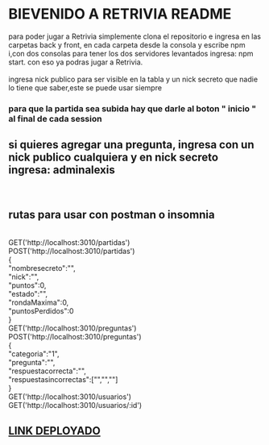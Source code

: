 <h1>BIEVENIDO A RETRIVIA README</h1>

para poder jugar a Retrivia simplemente clona el repositorio e ingresa en las carpetas back y front, en cada carpeta desde la consola y escribe npm i,con dos consolas para tener los dos servidores levantados ingresa: npm start.
con eso ya podras jugar a Retrivia.<br />
<br />
ingresa nick publico para ser visible en la tabla y un nick secreto que nadie lo tiene que saber,este se puede usar siempre<br />
<h3>para que la partida sea subida hay que darle al boton " inicio " al final de cada session</h3>
<h2>si quieres agregar una pregunta, ingresa con un nick publico cualquiera y en nick secreto ingresa: adminalexis</h2><br />
<h2>rutas para usar con postman o insomnia</h2><br />
GET('http://localhost:3010/partidas')<br />
POST('http://localhost:3010/partidas')<br />
{<br />
        "nombresecreto":"",<br />
        "nick":"",<br />
        "puntos":0,<br />
        "estado":"",<br />
        "rondaMaxima":0,<br />
        "puntosPerdidos":0<br />
}<br />
GET('http://localhost:3010/preguntas')<br />
POST('http://localhost:3010/preguntas')<br />
{<br />
  "categoria":"1",<br />
	"pregunta":"",<br />
	"respuestacorrecta":"",<br />
	"respuestasincorrectas":["","",""]<br />
}<br />
GET('http://localhost:3010/usuarios')<br />
GET('http://localhost:3010/usuarios/:id')<br />
 <h2><a href="https://retrivia.herokuapp.com" Target="_blank">LINK DEPLOYADO</a></h2>
